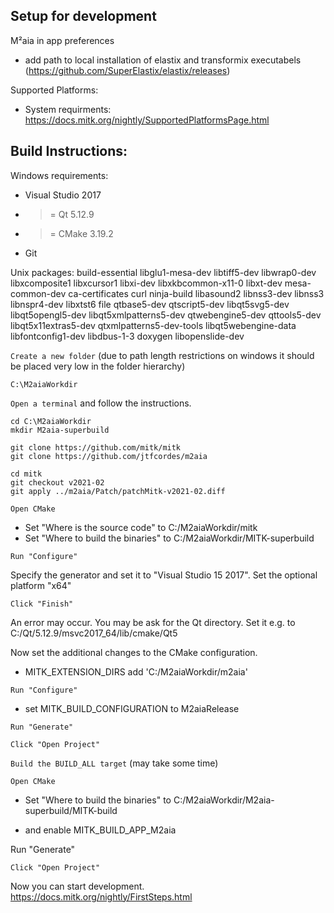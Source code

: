 
Setup for development
-----------

M²aia in app preferences
- add path to local installation of elastix and transformix executabels (https://github.com/SuperElastix/elastix/releases)

Supported Platforms:
- System requirments: https://docs.mitk.org/nightly/SupportedPlatformsPage.html


Build Instructions:
-------------------

Windows requirements: 

* Visual Studio 2017
* >= Qt 5.12.9
* >= CMake 3.19.2
* Git

Unix packages:
build-essential libglu1-mesa-dev libtiff5-dev libwrap0-dev libxcomposite1 libxcursor1 libxi-dev libxkbcommon-x11-0 libxt-dev mesa-common-dev ca-certificates curl ninja-build  libasound2 libnss3-dev libnss3 libnspr4-dev libxtst6 file qtbase5-dev qtscript5-dev libqt5svg5-dev libqt5opengl5-dev libqt5xmlpatterns5-dev qtwebengine5-dev qttools5-dev libqt5x11extras5-dev qtxmlpatterns5-dev-tools libqt5webengine-data libfontconfig1-dev libdbus-1-3 doxygen libopenslide-dev

`Create a new folder` (due to path length restrictions on windows it should be placed very low in the folder hierarchy)

```
C:\M2aiaWorkdir
```

`Open a terminal` and follow the instructions.

```
cd C:\M2aiaWorkdir
mkdir M2aia-superbuild

git clone https://github.com/mitk/mitk
git clone https://github.com/jtfcordes/m2aia

cd mitk
git checkout v2021-02
git apply ../m2aia/Patch/patchMitk-v2021-02.diff
```

`Open CMake`

* Set "Where is the source code" to C:/M2aiaWorkdir/mitk
* Set "Where to build the binaries" to C:/M2aiaWorkdir/MITK-superbuild

`Run "Configure"`

Specify the generator and set it to "Visual Studio 15 2017".
Set the optional platform "x64"

`Click "Finish"`

An error may occur. You may be ask for the Qt directory. Set it e.g. to C:/Qt/5.12.9/msvc2017_64/lib/cmake/Qt5

Now set the additional changes to the CMake configuration.

* MITK_EXTENSION_DIRS add 'C:/M2aiaWorkdir/m2aia'

`Run "Configure"`

* set MITK_BUILD_CONFIGURATION to M2aiaRelease

`Run "Generate"`

`Click "Open Project"`

`Build the BUILD_ALL target` (may take some time)

`Open CMake`

* Set "Where to build the binaries" to C:/M2aiaWorkdir/M2aia-superbuild/MITK-build

* and enable MITK_BUILD_APP_M2aia

Run "Generate"

`Click "Open Project"`

Now you can start development. https://docs.mitk.org/nightly/FirstSteps.html
